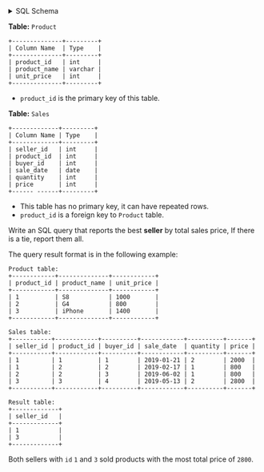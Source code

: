 <details>
<summary> SQL Schema</summary>

```sql
DROP TABLE IF EXISTS Product;

CREATE TABLE IF NOT EXISTS
  Product (product_id int, product_name varchar(10), unit_price int);

INSERT INTO
  Product (product_id, product_name, unit_price)
VALUES
  ('1', 'S8', '1000'),
  ('2', 'G4', '800'),
  ('3', 'iPhone', '1400');


DROP TABLE IF EXISTS Sales;

CREATE TABLE IF NOT EXISTS
  Sales (seller_id int, product_id int, buyer_id int, sale_date date, quantity int, price int);

INSERT INTO
  Sales (seller_id, product_id, buyer_id, sale_date, quantity, price)
VALUES
  ('1', '1', '1', '2019-01-21', '2', '2000'),
  ('1', '2', '2', '2019-02-17', '1', '800'),
  ('2', '2', '3', '2019-06-02', '1', '800'),
  ('3', '3', '4', '2019-05-13', '2', '2800');
```

</details>

**Table:** `Product`

```
+--------------+---------+
| Column Name  | Type    |
+--------------+---------+
| product_id   | int     |
| product_name | varchar |
| unit_price   | int     |
+--------------+---------+
```

- `product_id` is the primary key of this table.

**Table:** `Sales`

```
+-------------+---------+
| Column Name | Type    |
+-------------+---------+
| seller_id   | int     |
| product_id  | int     |
| buyer_id    | int     |
| sale_date   | date    |
| quantity    | int     |
| price       | int     |
+------ ------+---------+
```

- This table has no primary key, it can have repeated rows.
- `product_id` is a foreign key to `Product` table.

Write an SQL query that reports the best **seller** by total sales price, If there is a tie, report them all.

The query result format is in the following example:

```
Product table:
+------------+--------------+------------+
| product_id | product_name | unit_price |
+------------+--------------+------------+
| 1          | S8           | 1000       |
| 2          | G4           | 800        |
| 3          | iPhone       | 1400       |
+------------+--------------+------------+

Sales table:
+-----------+------------+----------+------------+----------+-------+
| seller_id | product_id | buyer_id | sale_date  | quantity | price |
+-----------+------------+----------+------------+----------+-------+
| 1         | 1          | 1        | 2019-01-21 | 2        | 2000  |
| 1         | 2          | 2        | 2019-02-17 | 1        | 800   |
| 2         | 2          | 3        | 2019-06-02 | 1        | 800   |
| 3         | 3          | 4        | 2019-05-13 | 2        | 2800  |
+-----------+------------+----------+------------+----------+-------+

Result table:
+-------------+
| seller_id   |
+-------------+
| 1           |
| 3           |
+-------------+
```

Both sellers with `id` `1` and `3` sold products with the most total price of `2800`.